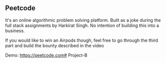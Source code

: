 ## Peetcode
It's an online algorithmic problem solving platform. Built as a joke during the full stack assignments by Harkirat Singh.
No intention of building this into a business.

If you would like to win an Airpods though, feel free to go through the third part and build the bounty described in the video

Demo: https://peetcode.com# Project-B
